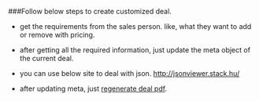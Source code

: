 ###Follow below steps to create customized deal.

- get the requirements from the sales person. like, what they want to add or remove with pricing.
- after getting all the required information, just update the meta object of the current deal.
- you can use below site to deal with json.
  http://jsonviewer.stack.hu/
  
- after updating meta, just <a href="/roadheroes/regenerate-deal-pdf.md">regenerate deal pdf</a>.